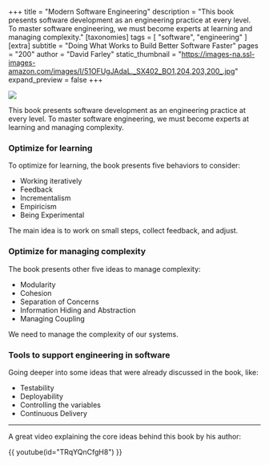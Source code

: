 +++
title = "Modern Software Engineering"
description = "This book presents software development as an engineering practice at every level. To master software engineering, we must become experts at learning and managing complexity."
[taxonomies]
tags = [ "software", "engineering" ]
[extra]
subtitle = "Doing What Works to Build Better Software Faster"
pages = "200"
author = "David Farley"
static_thumbnail = "https://images-na.ssl-images-amazon.com/images/I/51OFUgJAdaL._SX402_BO1,204,203,200_.jpg"
expand_preview = false
+++

<img border="0" src="https://images-na.ssl-images-amazon.com/images/I/51OFUgJAdaL._SX402_BO1,204,203,200_.jpg" >

<!-- more -->

This book presents software development as an engineering practice at every level. 
To master software engineering, we must become experts at learning and managing complexity.

### Optimize for learning

To optimize for learning, the book presents five behaviors to consider:

- Working iteratively
- Feedback
- Incrementalism
- Empiricism
- Being Experimental

The main idea is to work on small steps, collect feedback, and adjust.

### Optimize for managing complexity

The book presents other five ideas to manage complexity:

- Modularity
- Cohesion
- Separation of Concerns
- Information Hiding and Abstraction
- Managing Coupling

We need to manage the complexity of our systems.

### Tools to support engineering in software

Going deeper into some ideas that were already discussed in the book, like:

- Testability
- Deployability
- Controlling the variables
- Continuous Delivery

--- 

A great video explaining the core ideas behind this book by his author:

{{ youtube(id="TRqYQnCfgH8") }}
